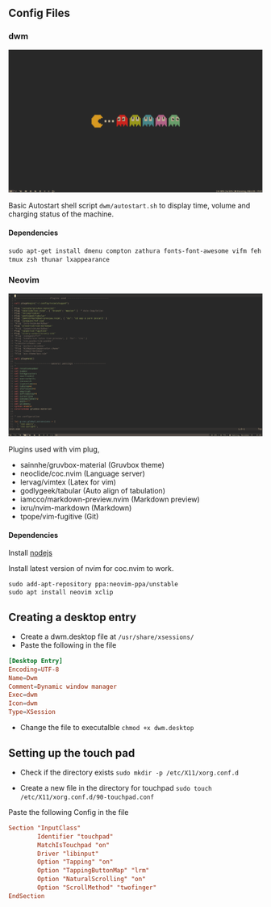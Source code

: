 ## Config Files

### dwm

![](desktop.png)

Basic Autostart shell script `dwm/autostart.sh` to display time, volume and charging status of the machine.

#### Dependencies

`sudo apt-get install dmenu compton zathura fonts-font-awesome vifm feh tmux zsh thunar lxappearance`

### Neovim

![](nvim.png)

Plugins used with vim plug,

- sainnhe/gruvbox-material (Gruvbox theme)
- neoclide/coc.nvim (Language server)
- lervag/vimtex (Latex for vim)
- godlygeek/tabular (Auto align of tabulation)
- iamcco/markdown-preview.nvim (Markdown preview)
- ixru/nvim-markdown (Markdown)
- tpope/vim-fugitive (Git)

#### Dependencies

Install [nodejs](https://github.com/nodesource/distributions/blob/master/README.md)  

Install latest version of nvim for coc.nvim to work.
```
sudo add-apt-repository ppa:neovim-ppa/unstable
sudo apt install neovim xclip
```

## Creating a desktop entry

- Create a dwm.desktop file at `/usr/share/xsessions/`
- Paste the following in the file
```conf
[Desktop Entry]
Encoding=UTF-8
Name=Dwm
Comment=Dynamic window manager
Exec=dwm
Icon=dwm
Type=XSession
```

- Change the file to executalble `chmod +x dwm.desktop`


## Setting up the touch pad

- Check if the directory exists `sudo mkdir -p /etc/X11/xorg.conf.d`

- Create a new file in the directory for touchpad  `sudo touch /etc/X11/xorg.conf.d/90-touchpad.conf`

Paste the following Config in the file

```conf
Section "InputClass"
        Identifier "touchpad"
        MatchIsTouchpad "on"
        Driver "libinput"
        Option "Tapping" "on"
        Option "TappingButtonMap" "lrm"
        Option "NaturalScrolling" "on"
        Option "ScrollMethod" "twofinger"
EndSection
```

